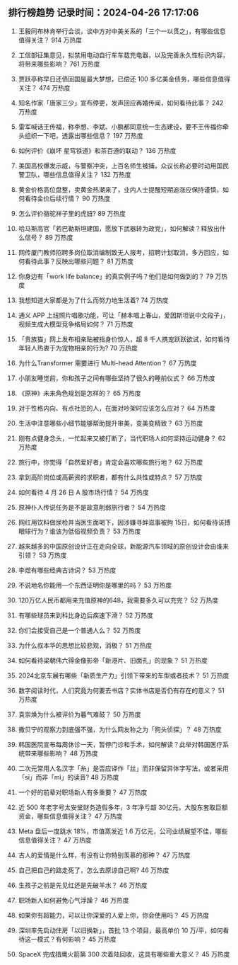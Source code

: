 
## 排行榜趋势 记录时间：2024-04-26 17:17:06
  
  1. 王毅同布林肯举行会谈，谈中方对中美关系的「三个一以贯之」，有哪些信息值得关注？ 914 万热度
    
  2. 工信部征集意见，拟禁用电动自行车车载充电器，以及完善永久性标识内容，将带来哪些影响？ 761 万热度
    
  3. 贾跃亭称早日还债回国是最大梦想，已偿还 100 多亿美金债务，哪些信息值得关注？ 474 万热度
    
  4. 知名作家「唐家三少」宣布停更，发声回应再婚传闻，如何看待此事？ 242 万热度
    
  5. 雷军喊话王传福，称李想、李斌、小鹏都同意统一生态建设，要不王传福你牵头组织一下吧，透露出哪些信息？ 197 万热度
    
  6. 如何评价《崩坏 星穹铁道》和茶百道的联动？ 136 万热度
    
  7. 美国高校爆发示威，与警察冲突，上百名师生被捕，众议长称必要时动用国民警卫队，哪些信息值得关注？ 132 万热度
    
  8. 黄金价格高位盘整，卖黄金热潮来了，业内人士提醒短期追涨应保持谨慎，如何看待金价后续行情？ 90 万热度
    
  9. 怎么评价骆驼祥子里的虎妞? 89 万热度
    
  10. 哈马斯高官「若巴勒斯坦建国，愿放下武器转为政党」，如何解读？释放出什么信号？ 89 万热度
    
  11. 网传厦门教师招聘多岗位取消编制致无人报考，招聘计划取消，多方回应，如何看待此事？反映出哪些问题？ 81 万热度
    
  12. 你身边有「work life balance」的真实例子吗？他们是如何做到的？ 79 万热度
    
  13. 我想知道大家都是为了什么而努力地生活着? 74 万热度
    
  14. 通义 APP 上线照片唱歌功能，可让「赫本唱上春山，爱因斯坦说中文段子」，视频生成大模型竞争格局如何？ 71 万热度
    
  15. 「贵族猫」网上发布相亲贴被指身价惊人，超 8 千人携宠跃跃欲试，如何看待年轻人热衷于为宠物相亲的行为? 70 万热度
    
  16. 为什么Transformer 需要进行 Multi-head Attention？ 67 万热度
    
  17. 小朋友睡觉前，你和孩子之间有哪些坚持了很久的睡前仪式？ 66 万热度
    
  18. 《原神》未来角色规划是怎样的？ 65 万热度
    
  19. 对于性格内向、有点社恐的人，在面对吵架时应该怎么应对？ 64 万热度
    
  20. 生活中注意哪些小细节能够帮助提升审美，变美变精致？ 63 万热度
    
  21. 刚有点健身念头，一忙起来又被打断了，当代职场人如何坚持运动健身？ 62 万热度
    
  22. 旅行中，你觉得「自然爱好者」肯定会喜欢哪些旅行地？ 62 万热度
    
  23. 拿到高阶岗位或高薪资的求职者，都有什么共性或特点？ 57 万热度
    
  24. 如何看待 4 月 26 日 A 股市场行情？ 54 万热度
    
  25. 原神仆人传说任务是不是故意削弱旅行者？ 54 万热度
    
  26. 网红用饮料做尿检并当医生面喝下，因涉嫌寻衅滋事被拘 15日，如何看待该搏眼球行为？谁该为低俗视频负责？ 53 万热度
    
  27. 越来越多的中国原创设计正在走向全球，新能源汽车领域的原创设计会由谁来引领？ 53 万热度
    
  28. 李煜有哪些经典古诗词？ 53 万热度
    
  29. 不说地名你能用一个东西证明你是哪里的吗？ 53 万热度
    
  30. 120万亿人民币都用来充值原神的648，我需要多久可以充完？ 52 万热度
    
  31. 有哪些球员来到科比身边后疾速下滑？ 52 万热度
    
  32. 你们会接受自己是一个普通人么？ 52 万热度
    
  33. 为什么叔本华的思想比较悲观，消极？ 51 万热度
    
  34. 如何看待梁朝伟六得金像影帝「新港片、旧面孔」的现象？ 51 万热度
    
  35. 2024北京车展有哪些「新质生产力」引领下带来的车型或者技术？ 51 万热度
    
  36. 数字阅读时代，人们究竟为何要去书店？实体书店是否仍有存在的意义？ 51 万热度
    
  37. 袁崇焕为什么被评价为暮气难鼓？ 50 万热度
    
  38. 撒贝宁的观察力到底强不强，为什么网友称之为「狗头侦探」？ 48 万热度
    
  39. 韩国医院宣布每周休诊一天，暂停门诊和手术，如何解读？此举对韩国医疗系统带来哪些影响？ 48 万热度
    
  40. 二次元常用人名汉字「糸」是否应译作「丝」而非保留异体字写法，或者采用「sī」而非「mì」的读音? 48 万热度
    
  41. 一个好的前辈对职场新人有多重要？ 47 万热度
    
  42. 近 500 年老字号太安堂财务造假多年，3 年净亏超 30亿元，大股东套取巨额资金，哪些信息值得关注？ 47 万热度
    
  43. Meta 盘后一度跳水 18%，市值蒸发近 1.6 万亿元，公司业绩展望不佳，哪些信息值得关注？ 47 万热度
    
  44. 古人的爱情是什么样，有没有让你特别羡慕的那种？ 47 万热度
    
  45. 自己把自己的路走死了，怎么去原谅自己啊? 46 万热度
    
  46. 生孩子之前是先见红还是先破羊水？ 46 万热度
    
  47. 职场新人如何避免心气浮躁？ 46 万热度
    
  48. 如果你有超能力，可以让你深爱的人爱上你，你会使用吗？ 45 万热度
    
  49. 深圳率先启动住房「以旧换新」，首批 13 个项目，最高单价 10 万/平，如何看待这一模式？有何影响？ 45 万热度
    
  50. SpaceX 完成猎鹰火箭第 300 次着陆回收，这具有哪些重大意义？ 45 万热度
    